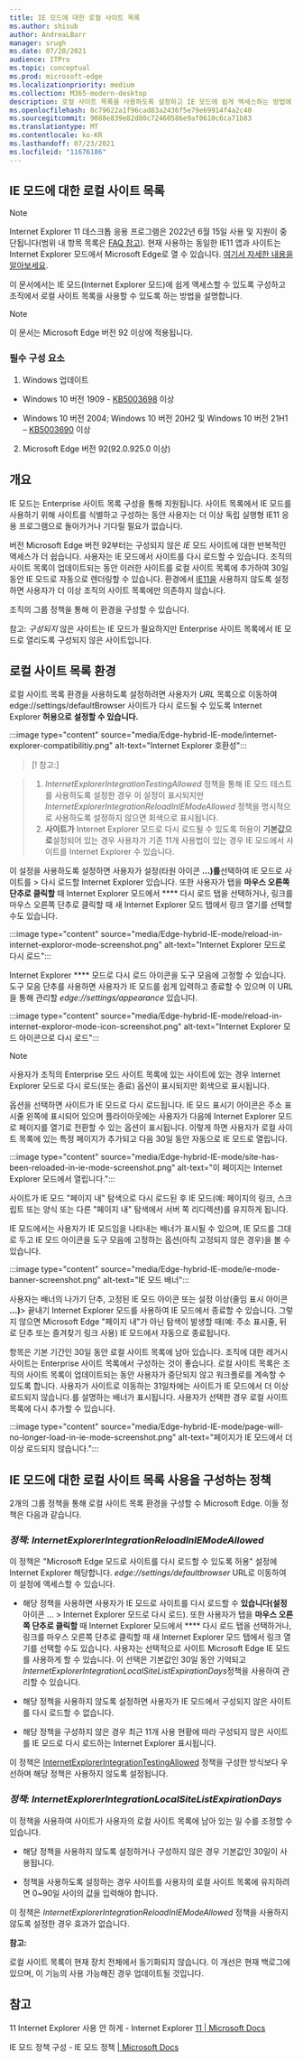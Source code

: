 ```yaml
---
title: IE 모드에 대한 로컬 사이트 목록
ms.author: shisub
author: AndreaLBarr
manager: srugh
ms.date: 07/20/2021
audience: ITPro
ms.topic: conceptual
ms.prod: microsoft-edge
ms.localizationpriority: medium
ms.collection: M365-modern-desktop
description: 로컬 사이트 목록을 사용하도록 설정하고 IE 모드에 쉽게 액세스하는 방법에 대해 자세히 알아보기
ms.openlocfilehash: 0c79622a1f96cad83a2436f5e79e69914f4a2c40
ms.sourcegitcommit: 9088e839e82d80c72460586e9af0610c6ca71b83
ms.translationtype: MT
ms.contentlocale: ko-KR
ms.lasthandoff: 07/23/2021
ms.locfileid: "11676186"
---
```

## <a name="local-site-list-for-ie-mode"></a>IE 모드에 대한 로컬 사이트 목록

>[!Note]
> Internet Explorer 11 데스크톱 응용 프로그램은 2022년 6월 15일 사용 및 지원이 중단됩니다(범위 내 항목 목록은 [FAQ 참고](https://techcommunity.microsoft.com/t5/windows-it-pro-blog/internet-explorer-11-desktop-app-retirement-faq/ba-p/2366549)). 현재 사용하는 동일한 IE11 앱과 사이트는 Internet Explorer 모드에서 Microsoft Edge로 열 수 있습니다. [여기서 자세한 내용을 알아보세요](https://blogs.windows.com/windowsexperience/2021/05/19/the-future-of-internet-explorer-on-windows-10-is-in-microsoft-edge/).

이 문서에서는 IE 모드(Internet Explorer 모드)에 쉽게 액세스할 수 있도록 구성하고 조직에서 로컬 사이트 목록을 사용할 수 있도록 하는 방법을 설명합니다.

> [!NOTE]
> 이 문서는 Microsoft Edge 버전 92 이상에 적용됩니다.

### <a name="prerequisites"></a>필수 구성 요소

1. Windows 업데이트

- Windows 10 버전 1909 - [KB5003698](https://support.microsoft.com/topic/june-15-2021-kb5003698-os-build-18363-1645-preview-1ecf117e-1f89-40f9-a0a5-ed5766737620) 이상  

- Windows 10 버전 2004; Windows 10 버전 20H2 및 Windows 10 버전 21H1 – [KB5003690](https://support.microsoft.com/topic/june-21-2021-kb5003690-os-builds-19041-1081-19042-1081-and-19043-1081-preview-11a7581f-2a01-47d5-ba12-431709ee2248) 이상

2. Microsoft Edge 버전 92(92.0.925.0 이상)

## <a name="overview"></a>개요

IE 모드는 Enterprise 사이트 목록 구성을 통해 지원됩니다. 사이트 목록에서 IE 모드를 사용하기 위해 사이트를 식별하고 구성하는 동안 사용자는 더 이상 독립 실행형 IE11 응용 프로그램으로 돌아가거나 기다릴 필요가 없습니다.

버전 Microsoft Edge 버전 92부터는 구성되지 않은 *IE* 모드 사이트에 대한 반복적인 액세스가 더 쉽습니다. 사용자는 IE 모드에서 사이트를 다시 로드할 수 있습니다. 조직의 사이트 목록이 업데이트되는 동안 이러한 사이트를 로컬 사이트 목록에 추가하여 30일 동안 IE 모드로 자동으로 렌더링할 수 있습니다. 환경에서 [IE11을](/deployedge/edge-ie-disable-ie11) 사용하지 않도록 설정하면 사용자가 더 이상 조직의 사이트 목록에만 의존하지 않습니다.

조직의 그룹 정책을 통해 이 환경을 구성할 수 있습니다.

참고: *구성되지* 않은 사이트는 IE 모드가 필요하지만 Enterprise 사이트 목록에서 IE 모드로 열리도록 구성되지 않은 사이트입니다.

## <a name="local-site-list-experience"></a>로컬 사이트 목록 환경

로컬 사이트 목록 환경을 사용하도록 설정하려면 사용자가 *URL* 목록으로 이동하여 edge://settings/defaultBrowser 사이트가 다시 로드될 수 있도록 Internet Explorer **허용으로** **설정할 수 있습니다.**

:::image type="content" source="media/Edge-hybrid-IE-mode/internet-explorer-compatibilitiy.png" alt-text="Internet Explorer 호환성":::

>[! 참고:]  

>1. *InternetExplorerIntegrationTestingAllowed* 정책을 통해 IE 모드 테스트를 사용하도록 설정한 경우 이 설정이 표시되지만 *InternetExplorerIntegrationReloadInIEModeAllowed* 정책을 명시적으로 사용하도록 설정하지 않으면 회색으로 표시됩니다.  
>2. **사이트가** Internet Explorer 모드로 다시 로드될 수 있도록 허용이 **기본값으로**설정되어 있는 경우 사용자가 기존 11개 사용법이 있는 경우 IE 모드에서 사이트를 Internet Explorer 수 있습니다.  

이 설정을 사용하도록 설정하면 사용자가 설정(타원 아이콘 **...)를**선택하여 IE 모드로 사이트를 > 다시 로드할 Internet Explorer 있습니다. 또한 사용자가 탭을 **마우스 오른쪽 단추로 클릭할** 때 Internet Explorer 모드에서 **** 다시 로드 탭을 선택하거나, 링크를 마우스 오른쪽 단추로 클릭할 때 새 Internet Explorer 모드 탭에서 링크 열기를 선택할 수도 있습니다.

:::image type="content" source="media/Edge-hybrid-IE-mode/reload-in-internet-exploror-mode-screenshot.png" alt-text="Internet Explorer 모드로 다시 로드":::

Internet Explorer **** 모드로 다시 로드 아이콘을 도구 모음에 고정할 수 있습니다. 도구 모음 단추를 사용하면 사용자가 IE 모드를 쉽게 입력하고 종료할 수 있으며 이 URL을 통해 관리할 *edge://settings/appearance* 있습니다.

:::image type="content" source="media/Edge-hybrid-IE-mode/reload-in-internet-exploror-mode-icon-screenshot.png" alt-text="Internet Explorer 모드 아이콘으로 다시 로드":::

>[!Note]
>사용자가 조직의 Enterprise 모드 사이트 목록에 있는 사이트에 있는 경우 Internet Explorer 모드로 다시 로드(또는 종료) 옵션이 표시되지만 회색으로 표시됩니다.

옵션을 선택하면 사이트가 IE 모드로 다시 로드됩니다. IE 모드 표시기 아이콘은 주소 표시줄 왼쪽에 표시되어 있으며 플라이아웃에는 사용자가 다음에 Internet Explorer 모드로 페이지를 열기로 전환할 수 있는 옵션이 표시됩니다. 이렇게 하면 사용자가 로컬 사이트 목록에 있는 특정 페이지가 추가되고 다음 30일 동안 자동으로 IE 모드로 열립니다.

:::image type="content" source="media/Edge-hybrid-IE-mode/site-has-been-reloaded-in-ie-mode-screenshot.png" alt-text="이 페이지는 Internet Explorer 모드에서 열립니다.":::

사이트가 IE 모드 "페이지 내" 탐색으로 다시 로드된 후 IE 모드(예: 페이지의 링크, 스크립트 또는 양식 또는 다른 "페이지 내" 탐색에서 서버 쪽 리디렉션)를 유지하게 됩니다.  

IE 모드에서는 사용자가 IE 모드임을 나타내는 배너가 표시될 수 있으며, IE 모드를 그대로 두고 IE 모드 아이콘을 도구 모음에 고정하는 옵션(아직 고정되지 않은 경우)을 볼 수 있습니다.

:::image type="content" source="media/Edge-hybrid-IE-mode/ie-mode-banner-screenshot.png" alt-text="IE 모드 배너":::

사용자는 배너의 나가기 단추, 고정된 IE 모드 아이콘 또는 설정 이상(줄임 표시 아이콘 **...)**> 끝내기 Internet Explorer 모드를 사용하여 IE 모드에서 종료할 수 있습니다. 그렇지 않으면 Microsoft Edge "페이지 내"가 아닌 탐색이 발생할 때(예: 주소 표시줄, 뒤로 단추 또는 즐겨찾기 링크 사용) IE 모드에서 자동으로 종료됩니다.

항목은 기본 기간인 30일 동안 로컬 사이트 목록에 남아 있습니다. 조직에 대한 레거시 사이트는 Enterprise 사이트 목록에서 구성하는 것이 좋습니다. 로컬 사이트 목록은 조직의 사이트 목록이 업데이트되는 동안 사용자가 중단되지 않고 워크플로를 계속할 수 있도록 합니다. 사용자가 사이트로 이동하는 31일차에는 사이트가 IE 모드에서 더 이상 로드되지 않습니다.를 설명하는 배너가 표시됩니다. 사용자가 선택한 경우 로컬 사이트 목록에 다시 추가할 수 있습니다.

:::image type="content" source="media/Edge-hybrid-IE-mode/page-will-no-longer-load-in-ie-mode-screenshot.png" alt-text="페이지가 IE 모드에서 더 이상 로드되지 않습니다.":::

## <a name="policies-to-configure-the-use-of-local-site-lists-for-ie-mode"></a>IE 모드에 대한 로컬 사이트 목록 사용을 구성하는 정책

2개의 그룹 정책을 통해 로컬 사이트 목록 환경을 구성할 수 Microsoft Edge. 이들 정책은 다음과 같습니다.

### *<a name="policy-internetexplorerintegrationreloadiniemodeallowed"></a>정책: InternetExplorerIntegrationReloadInIEModeAllowed*

이 정책은 "Microsoft Edge 모드로 사이트를 다시 로드할 수 있도록 허용" 설정에 Internet Explorer 해당합니다. *edge://settings/defaultbrowser* URL로 이동하여 이 설정에 액세스할 수 있습니다.

- 해당 정책을 사용하면 사용자가 IE 모드로 사이트를 다시 로드할 수 **있습니다(설정**아이콘 ... > Internet Explorer 모드로 다시 로드). 또한 사용자가 탭을 **마우스 오른쪽 단추로 클릭할** 때 Internet Explorer 모드에서 **** 다시 로드 탭을 선택하거나, 링크를 마우스 오른쪽 단추로 클릭할 때 새 Internet Explorer 모드 탭에서 링크 열기를 선택할 수도 있습니다.
사용자는 선택적으로 사이트 Microsoft Edge IE 모드를 사용하게 할 수 있습니다. 이 선택은 기본값인 30일 동안 기억되고 *InternetExplorerIntegrationLocalSiteListExpirationDays*정책을 사용하여 관리할 수 있습니다.

- 해당 정책을 사용하지 않도록 설정하면 사용자가 IE 모드에서 구성되지 않은 사이트를 다시 로드할 수 없습니다.

- 해당 정책을 구성하지 않은 경우 최근 11개 사용 현황에 따라 구성되지 않은 사이트를 IE 모드로 다시 로드하는 Internet Explorer 표시됩니다.

이 정책은 [InternetExplorerIntegrationTestingAllowed](/deployedge/microsoft-edge-policies#internetexplorerintegrationtestingallowed) 정책을 구성한 방식보다 우선하며 해당 정책은 사용하지 않도록 설정됩니다.

### *<a name="policy-internetexplorerintegrationlocalsitelistexpirationdays"></a>정책: InternetExplorerIntegrationLocalSiteListExpirationDays*

이 정책을 사용하여 사이트가 사용자의 로컬 사이트 목록에 남아 있는 일 수를 조정할 수 있습니다.  

- 해당 정책을 사용하지 않도록 설정하거나 구성하지 않은 경우 기본값인 30일이 사용됩니다.

- 정책을 사용하도록 설정하는 경우 사이트를 사용자의 로컬 사이트 목록에 유지하려면 0~90일 사이의 값을 입력해야 합니다.

이 정책은 *InternetExplorerIntegrationReloadInIEModeAllowed* 정책을 사용하지 않도록 설정한 경우 효과가 없습니다.

**참고:**

로컬 사이트 목록이 현재 장치 전체에서 동기화되지 않습니다. 이 개선은 현재 백로그에 있으며, 이 기능의 사용 가능해진 경우 업데이트될 것입니다.

## <a name="see-also"></a>참고

11 Internet Explorer 사용 안 하게 - Internet Explorer [11 | Microsoft Docs](/deployedge/edge-ie-disable-ie11)

IE 모드 정책 구성 - IE 모드 정책 [| Microsoft Docs](/deployedge/edge-ie-mode-policies)

